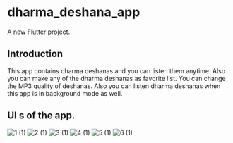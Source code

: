 # dharma_deshana_app

A new Flutter project.

## Introduction

This app contains dharma deshanas and you can listen them anytime. Also you can make any of the dharma deshanas as favorite list. You can change the MP3 quality of deshanas. Also you can listen dharma deshanas when this app is in background mode as well. 

## UI s of the app.

![1 (1)](https://github.com/user-attachments/assets/2eadce0d-5dca-488b-8680-2fd3c9137dc0)
![2 (1)](https://github.com/user-attachments/assets/69db0b31-db47-4ca2-b46a-bf6cdbe0b85f)
![3 (1)](https://github.com/user-attachments/assets/64c96459-4555-4ab8-acb1-d1d987556740)
![4 (1)](https://github.com/user-attachments/assets/b76deab4-28ff-497c-80a5-cd8c74abb434)
![5 (1)](https://github.com/user-attachments/assets/8444f617-d4ac-475c-ade0-0e44f363740e)
![6 (1)](https://github.com/user-attachments/assets/514c0e7c-4b5f-42da-9030-fdcbb679afa3)
